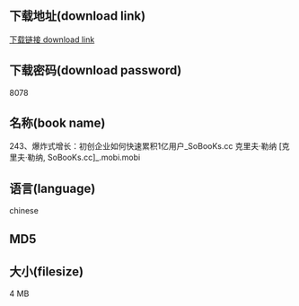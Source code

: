 ## 下载地址(download link)
[下载链接 download link](https://voluble-croquembouche-d321dc.netlify.app/?s=243%E3%80%81%E7%88%86%E7%82%B8%E5%BC%8F%E5%A2%9E%E9%95%BF%EF%BC%9A%E5%88%9D%E5%88%9B%E4%BC%81%E4%B8%9A%E5%A6%82%E4%BD%95%E5%BF%AB%E9%80%9F%E7%B4%AF%E7%A7%AF1%E4%BA%BF%E7%94%A8%E6%88%B7_SoBooKs.cc+%E5%85%8B%E9%87%8C%E5%A4%AB%C2%B7%E5%8B%92%E7%BA%B3+%5B%E5%85%8B%E9%87%8C%E5%A4%AB%C2%B7%E5%8B%92%E7%BA%B3%2C+SoBooKs.cc%5D_.mobi)

## 下载密码(download password)
8078

## 名称(book name)
243、爆炸式增长：初创企业如何快速累积1亿用户_SoBooKs.cc 克里夫·勒纳 [克里夫·勒纳, SoBooKs.cc]_.mobi.mobi

## 语言(language)
chinese

## MD5


## 大小(filesize)
4 MB
